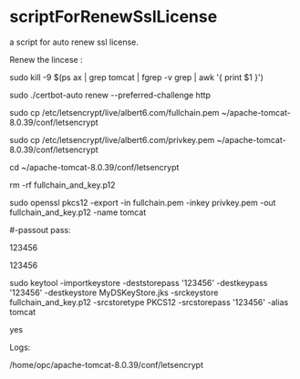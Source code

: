 # scriptForRenewSslLicense
a script for auto renew ssl license.


Renew the lincese :

sudo kill -9 $(ps ax | grep tomcat | fgrep -v grep | awk '{ print $1 }')

sudo ./certbot-auto renew --preferred-challenge http

sudo cp /etc/letsencrypt/live/albert6.com/fullchain.pem ~/apache-tomcat-8.0.39/conf/letsencrypt

sudo cp /etc/letsencrypt/live/albert6.com/privkey.pem  ~/apache-tomcat-8.0.39/conf/letsencrypt

cd ~/apache-tomcat-8.0.39/conf/letsencrypt

rm -rf fullchain_and_key.p12

sudo openssl pkcs12 -export -in fullchain.pem -inkey privkey.pem -out fullchain_and_key.p12 -name tomcat

#-passout pass:

123456

123456

sudo keytool -importkeystore -deststorepass '123456' -destkeypass '123456' -destkeystore MyDSKeyStore.jks -srckeystore fullchain_and_key.p12 -srcstoretype PKCS12 -srcstorepass '123456' -alias tomcat

yes

Logs:

/home/opc/apache-tomcat-8.0.39/conf/letsencrypt
